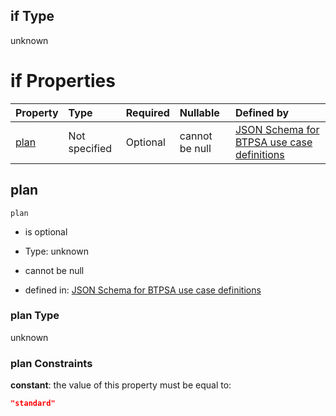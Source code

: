 ## if Type

unknown

# if Properties

| Property      | Type          | Required | Nullable       | Defined by                                                                                                                                                                                                                                  |
| :------------ | :------------ | :------- | :------------- | :------------------------------------------------------------------------------------------------------------------------------------------------------------------------------------------------------------------------------------------ |
| [plan](#plan) | Not specified | Optional | cannot be null | [JSON Schema for BTPSA use case definitions](btpsa-usecase-properties-services-items-allof-2-then-allof-13-then-allof-0-if-properties-plan.md "undefined#/properties/services/items/allOf/2/then/allOf/13/then/allOf/0/if/properties/plan") |

## plan



`plan`

*   is optional

*   Type: unknown

*   cannot be null

*   defined in: [JSON Schema for BTPSA use case definitions](btpsa-usecase-properties-services-items-allof-2-then-allof-13-then-allof-0-if-properties-plan.md "undefined#/properties/services/items/allOf/2/then/allOf/13/then/allOf/0/if/properties/plan")

### plan Type

unknown

### plan Constraints

**constant**: the value of this property must be equal to:

```json
"standard"
```
